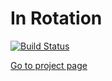 # In Rotation
[![Build Status](https://travis-ci.org/cpe305/fall2016-project-AndrewCofano.svg?branch=master)](https://travis-ci.org/cpe305/fall2016-project-AndrewCofano)

[Go to project page](http://cpe305.github.io/fall2016-project-AndrewCofano/)

